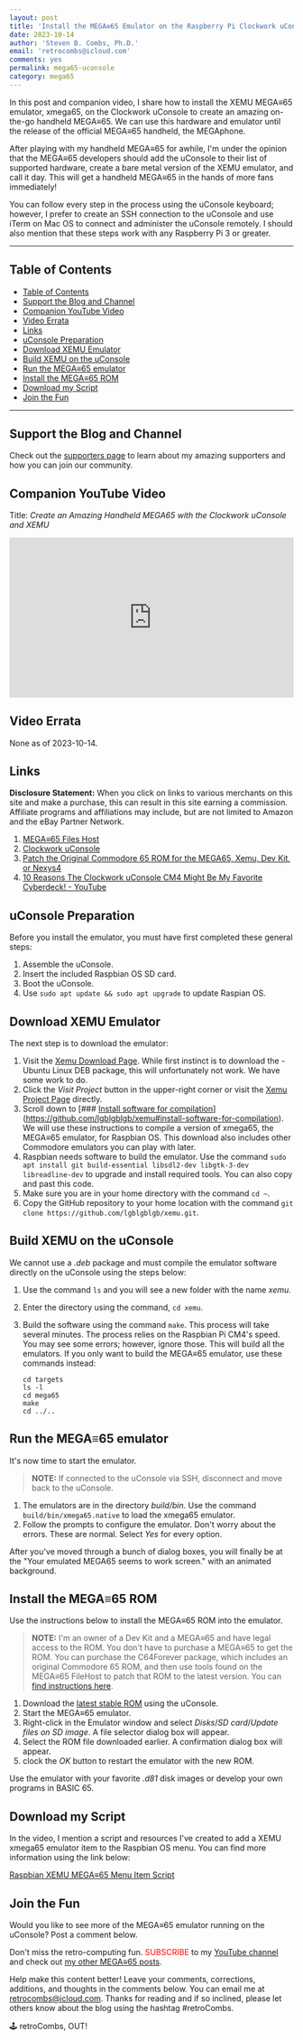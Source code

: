 ```yaml
---
layout: post
title: 'Install the MEGA≡65 Emulator on the Raspberry Pi Clockwork uConsole using Raspbian OS'
date: 2023-10-14
author: 'Steven B. Combs, Ph.D.'
email: 'retrocombs@icloud.com'
comments: yes
permalink: mega65-uconsole
category: mega65
---
```


In this post and companion video, I share how to install the XEMU MEGA≡65 emulator, xmega65, on the Clockwork uConsole to create an amazing on-the-go handheld MEGA≡65. We can use this hardware and emulator until the release of the official MEGA≡65 handheld, the MEGAphone.

After playing with my handheld MEGA≡65 for awhile, I'm under the opinion that the MEGA≡65 developers should add the uConsole to their list of supported hardware, create a bare metal version of the XEMU emulator, and call it day. This will get a handheld MEGA≡65 in the hands of more fans immediately!

You can follow every step in the process using the uConsole keyboard; however, I prefer to create an SSH connection to the uConsole and use iTerm on Mac OS to connect and administer the uConsole remotely. I should also mention that these steps work with any Raspberry Pi 3 or greater.

----

## Table of Contents

- [Table of Contents](#table-of-contents)
- [Support the Blog and Channel](#support-the-blog-and-channel)
- [Companion YouTube Video](#companion-youtube-video)
- [Video Errata](#video-errata)
- [Links](#links)
- [uConsole Preparation](#uconsole-preparation)
- [Download XEMU Emulator](#download-xemu-emulator)
- [Build XEMU on the uConsole](#build-xemu-on-the-uconsole)
- [Run the MEGA≡65 emulator](#run-the-mega65-emulator)
- [Install the MEGA≡65 ROM](#install-the-mega65-rom)
- [Download my Script](#download-my-script)
- [Join the Fun](#join-the-fun)

----

## Support the Blog and Channel

Check out the [supporters page](/supporters) to learn about my amazing supporters and how you can join our community.

## Companion YouTube Video

Title: _Create an Amazing Handheld MEGA65 with the Clockwork uConsole and XEMU_

<div style="position:relative;padding-top:56.25%;"><p><iframe src="https://www.youtube.com/embed/Bm4YtKuqk9g?si=VJKbl_U25BfOeJkA" frameborder="0" allowfullscreen="true" mozallowfullscreen="true" webkitallowfullscreen="true" style="position:absolute;top:0;left:0;width:100%;height:100%;"></iframe></p></div>

## Video Errata

None as of 2023-10-14.

## Links

**Disclosure Statement:** When you click on links to various merchants on this site and make a purchase, this can result in this site earning a commission. Affiliate programs and affiliations may include, but are not limited to Amazon and the eBay Partner Network.

1. [MEGA≡65 Files Host](https://files.mega65.org)
2. [Clockwork uConsole](https://www.clockworkpi.com/uconsole)
3. [Patch the Original Commodore 65 ROM for the MEGA65, Xemu, Dev Kit, or Nexys4](https://retrocombs.com/patch-c65-rom)
4. [10 Reasons The Clockwork uConsole CM4 Might Be My Favorite Cyberdeck! - YouTube](https://www.youtube.com/watch?v=pNG8KqZs_Fg)

## uConsole Preparation
Before you install the emulator, you must have first completed these general steps:

1. Assemble the uConsole.
2. Insert the included Raspbian OS SD card.
3. Boot the uConsole.
4. Use `sudo apt update && sudo apt upgrade` to update Raspian OS.

## Download XEMU Emulator
The next step is to download the emulator:

1. Visit the [Xemu Download Page](https://github.lgb.hu/xemu/). While first instinct is to download the - Ubuntu Linux DEB package, this will unfortunately not work. We have some work to do.
2. Click the *Visit Project* button in the upper-right corner or visit the [Xemu Project Page](https://github.com/lgblgblgb/xemu) directly.
3. Scroll down to [### [Install software for compilation](https://github.com/lgblgblgb/xemu#install-software-for-compilation)](https://github.com/lgblgblgb/xemu#install-software-for-compilation). We will use these instructions to compile a version of xmega65, the MEGA≡65 emulator, for Raspbian OS. This download also includes other Commodore emulators you can play with later.
4. Raspbian needs software to build the emulator. Use the command `sudo apt install git build-essential libsdl2-dev libgtk-3-dev libreadline-dev` to upgrade and install required tools. You can also copy and past this code.
5. Make sure you are in your home directory with the command `cd ~`.
6. Copy the GitHub repository to your home location with the command `git clone https://github.com/lgblgblgb/xemu.git`.

## Build XEMU on the uConsole
We cannot use a *.deb* package and must compile the emulator software directly on the uConsole using the steps below:

1. Use the command `ls` and you will see a new folder with the name *xemu*.
2. Enter the directory using the command, `cd xemu`.
3. Build the software using the command `make`. This process will take several minutes. The process relies on the Raspbian Pi CM4's speed. You may see some errors; however, ignore those. This will build all the emulators. If you only want to build the MEGA≡65 emulator, use these commands instead:

   ```
   cd targets
   ls -l
   cd mega65
   make
   cd ../..
   ```

## Run the MEGA≡65 emulator
It's now time to start the emulator.

> **NOTE:** If connected to the uConsole via SSH, disconnect and move back to the uConsole.

1. The emulators are in the directory *build/bin*. Use the command `build/bin/xmega65.native` to load the xmega65 emulator.
2. Follow the prompts to configure the emulator. Don't worry about the errors. These are normal. Select _Yes_ for every option.

After you've moved through a bunch of dialog boxes, you will finally be at the "Your emulated MEGA65 seems to work screen." with an animated background.

## Install the MEGA≡65 ROM
Use the instructions below to install the MEGA≡65 ROM into the emulator.

> **NOTE:** I'm an owner of a Dev Kit and a MEGA≡65 and have legal access to the ROM. You don't have to purchase a MEGA≡65 to get the ROM. You can purchase the C64Forever package, which includes an original Commodore 65 ROM, and then use tools found on the MEGA≡65 FileHost to patch that ROM to the latest version. You can [find instructions here](https://retrocombs.com/patch-c65-rom).

1. Download the [latest stable ROM](https://files.mega65.org?id=54e69439-f25e-4124-8c78-22ea7ddc0f1c) using the uConsole.
2. Start the MEGA≡65 emulator.
3. Right-click in the Emulator window and select *Disks*/*SD card*/*Update files on SD image*. A file selector dialog box will appear.
4. Select the ROM file downloaded earlier. A confirmation dialog box will appear.
5. clock the *OK* button to restart the emulator with the new ROM.

Use the emulator with your favorite *.d81* disk images or develop your own programs in BASIC 65.

## Download my Script

In the video, I mention a script and resources I've created to add a XEMU xmega65 emulator item to the Raspbian OS menu. You can find more information using the link below:

[Raspbian XEMU MEGA≡65 Menu Item Script](https://www.buymeacoffee.com/retrocombs/e/171496)

## Join the Fun

Would you like to see more of the MEGA≡65 emulator running on the uConsole? Post a comment below.

Don't miss the retro-computing fun. <font color="red">SUBSCRIBE</font> to my [YouTube channel](https://www.youtube.com/stevencombs) and check out [my other MEGA≡65 posts](https://www.retrocombs.com/mega65).

Help make this content better! Leave your comments, corrections, additions, and thoughts in the comments below. You can email me at [retrocombs@icloud.com](mailto:retrocombs@icloud.com). Thanks for reading and if so inclined, please let others know about the blog using the hashtag #retroCombs.

🕹️ retroCombs, OUT!
